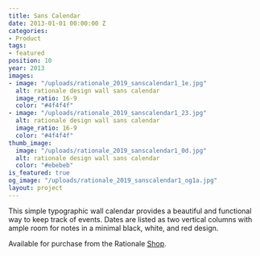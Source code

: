 ```yaml
---
title: Sans Calendar
date: 2013-01-01 00:00:00 Z
categories:
- Product
tags:
- featured
position: 10
year: 2013
images:
- image: "/uploads/rationale_2019_sanscalendar1_1e.jpg"
  alt: rationale design wall sans calendar
  image_ratio: 16-9
  color: "#4f4f4f"
- image: "/uploads/rationale_2019_sanscalendar1_23.jpg"
  alt: rationale design wall sans calendar
  image_ratio: 16-9
  color: "#4f4f4f"
thumb_image:
  image: "/uploads/rationale_2019_sanscalendar1_0d.jpg"
  alt: rationale design wall sans calendar
  color: "#ebebeb"
is_featured: true
og_image: "/uploads/rationale_2019_sanscalendar1_og1a.jpg"
layout: project
---
```


This simple typographic wall calendar provides a beautiful and functional way to keep track of events. Dates are listed as two vertical columns with ample room for notes in a minimal black, white, and red design.

Available for purchase from the Rationale [Shop](https://rationale-design.com/shop/sans-wall-calendar/).

